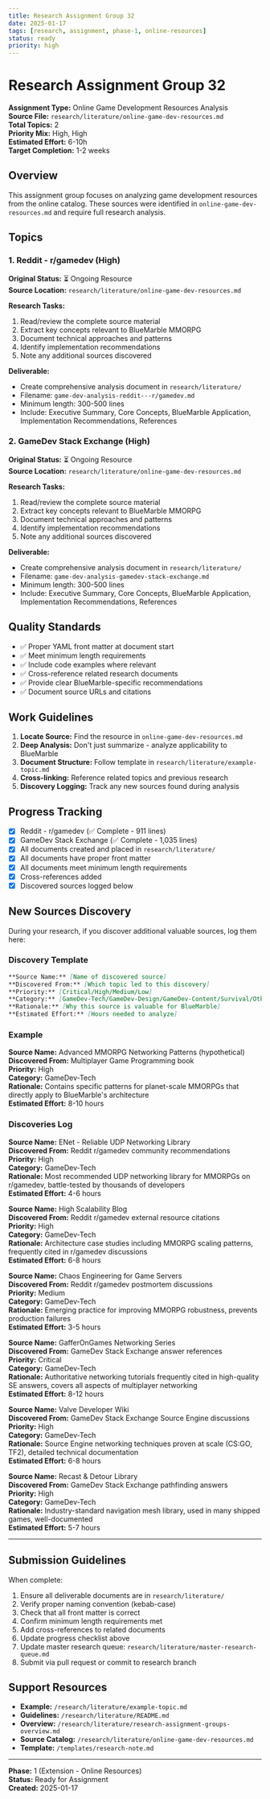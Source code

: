 ```yaml
---
title: Research Assignment Group 32
date: 2025-01-17
tags: [research, assignment, phase-1, online-resources]
status: ready
priority: high
---
```


# Research Assignment Group 32

**Assignment Type:** Online Game Development Resources Analysis  
**Source File:** `research/literature/online-game-dev-resources.md`  
**Total Topics:** 2  
**Priority Mix:** High, High  
**Estimated Effort:** 6-10h  
**Target Completion:** 1-2 weeks

## Overview

This assignment group focuses on analyzing game development resources from the online catalog. These sources were identified in `online-game-dev-resources.md` and require full research analysis.

## Topics

### 1. Reddit - r/gamedev (High)

**Original Status:** ⏳ Ongoing Resource  
**Source Location:** `research/literature/online-game-dev-resources.md`  

**Research Tasks:**
1. Read/review the complete source material
2. Extract key concepts relevant to BlueMarble MMORPG
3. Document technical approaches and patterns
4. Identify implementation recommendations
5. Note any additional sources discovered

**Deliverable:**
- Create comprehensive analysis document in `research/literature/`
- Filename: `game-dev-analysis-reddit---r/gamedev.md`
- Minimum length: 300-500 lines
- Include: Executive Summary, Core Concepts, BlueMarble Application, Implementation Recommendations, References

### 2. GameDev Stack Exchange (High)

**Original Status:** ⏳ Ongoing Resource  
**Source Location:** `research/literature/online-game-dev-resources.md`  

**Research Tasks:**
1. Read/review the complete source material
2. Extract key concepts relevant to BlueMarble MMORPG
3. Document technical approaches and patterns
4. Identify implementation recommendations
5. Note any additional sources discovered

**Deliverable:**
- Create comprehensive analysis document in `research/literature/`
- Filename: `game-dev-analysis-gamedev-stack-exchange.md`
- Minimum length: 300-500 lines
- Include: Executive Summary, Core Concepts, BlueMarble Application, Implementation Recommendations, References

## Quality Standards

- ✅ Proper YAML front matter at document start
- ✅ Meet minimum length requirements
- ✅ Include code examples where relevant  
- ✅ Cross-reference related research documents
- ✅ Provide clear BlueMarble-specific recommendations
- ✅ Document source URLs and citations

## Work Guidelines

1. **Locate Source:** Find the resource in `online-game-dev-resources.md`
2. **Deep Analysis:** Don't just summarize - analyze applicability to BlueMarble
3. **Document Structure:** Follow template in `research/literature/example-topic.md`
4. **Cross-linking:** Reference related topics and previous research
5. **Discovery Logging:** Track any new sources found during analysis

## Progress Tracking

- [x] Reddit - r/gamedev (✅ Complete - 911 lines)
- [x] GameDev Stack Exchange (✅ Complete - 1,035 lines)
- [x] All documents created and placed in `research/literature/`
- [x] All documents have proper front matter
- [x] All documents meet minimum length requirements
- [x] Cross-references added
- [x] Discovered sources logged below

## New Sources Discovery

During your research, if you discover additional valuable sources, log them here:

### Discovery Template

```markdown
**Source Name:** [Name of discovered source]  
**Discovered From:** [Which topic led to this discovery]  
**Priority:** [Critical/High/Medium/Low]  
**Category:** [GameDev-Tech/GameDev-Design/GameDev-Content/Survival/Other]  
**Rationale:** [Why this source is valuable for BlueMarble]  
**Estimated Effort:** [Hours needed to analyze]
```

### Example

**Source Name:** Advanced MMORPG Networking Patterns (hypothetical)  
**Discovered From:** Multiplayer Game Programming book  
**Priority:** High  
**Category:** GameDev-Tech  
**Rationale:** Contains specific patterns for planet-scale MMORPGs that directly apply to BlueMarble's architecture  
**Estimated Effort:** 8-10 hours

### Discoveries Log

**Source Name:** ENet - Reliable UDP Networking Library  
**Discovered From:** Reddit r/gamedev community recommendations  
**Priority:** High  
**Category:** GameDev-Tech  
**Rationale:** Most recommended UDP networking library for MMORPGs on r/gamedev, battle-tested by thousands of developers  
**Estimated Effort:** 4-6 hours

**Source Name:** High Scalability Blog  
**Discovered From:** Reddit r/gamedev external resource citations  
**Priority:** High  
**Category:** GameDev-Tech  
**Rationale:** Architecture case studies including MMORPG scaling patterns, frequently cited in r/gamedev discussions  
**Estimated Effort:** 6-8 hours

**Source Name:** Chaos Engineering for Game Servers  
**Discovered From:** Reddit r/gamedev postmortem discussions  
**Priority:** Medium  
**Category:** GameDev-Tech  
**Rationale:** Emerging practice for improving MMORPG robustness, prevents production failures  
**Estimated Effort:** 3-5 hours

**Source Name:** GafferOnGames Networking Series  
**Discovered From:** GameDev Stack Exchange answer references  
**Priority:** Critical  
**Category:** GameDev-Tech  
**Rationale:** Authoritative networking tutorials frequently cited in high-quality SE answers, covers all aspects of multiplayer networking  
**Estimated Effort:** 8-12 hours

**Source Name:** Valve Developer Wiki  
**Discovered From:** GameDev Stack Exchange Source Engine discussions  
**Priority:** High  
**Category:** GameDev-Tech  
**Rationale:** Source Engine networking techniques proven at scale (CS:GO, TF2), detailed technical documentation  
**Estimated Effort:** 6-8 hours

**Source Name:** Recast & Detour Library  
**Discovered From:** GameDev Stack Exchange pathfinding answers  
**Priority:** High  
**Category:** GameDev-Tech  
**Rationale:** Industry-standard navigation mesh library, used in many shipped games, well-documented  
**Estimated Effort:** 5-7 hours

---

## Submission Guidelines

When complete:

1. Ensure all deliverable documents are in `research/literature/`
2. Verify proper naming convention (kebab-case)
3. Check that all front matter is correct
4. Confirm minimum length requirements met
5. Add cross-references to related documents
6. Update progress checklist above
7. Update master research queue: `research/literature/master-research-queue.md`
8. Submit via pull request or commit to research branch

## Support Resources

- **Example:** `/research/literature/example-topic.md`
- **Guidelines:** `/research/literature/README.md`
- **Overview:** `/research/literature/research-assignment-groups-overview.md`
- **Source Catalog:** `/research/literature/online-game-dev-resources.md`
- **Template:** `/templates/research-note.md`

---

**Phase:** 1 (Extension - Online Resources)  
**Status:** Ready for Assignment  
**Created:** 2025-01-17
